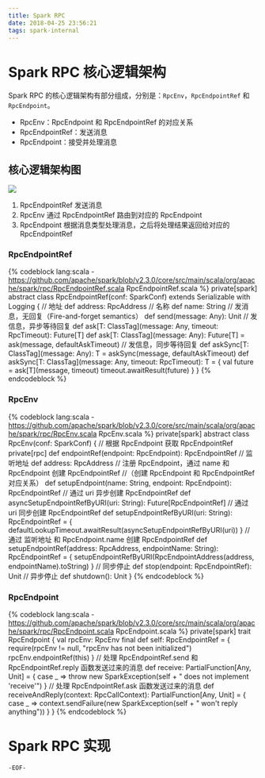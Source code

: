 ```yaml
---
title: Spark RPC
date: 2018-04-25 23:56:21
tags: spark-internal
---
```


# Spark RPC 核心逻辑架构

  Spark RPC 的核心逻辑架构有部分组成，分别是：`RpcEnv`，`RpcEndpointRef` 和 `RpcEndpoint`。

  - RpcEnv：RpcEndpoint 和 RpcEndpointRef 的对应关系
  - RpcEndpointRef：发送消息
  - RpcEndpoint：接受并处理消息


## 核心逻辑架构图

![](/images/markdown-img-paste-20180426235917141.png)

1. RpcEndpointRef 发送消息
2. RpcEnv 通过 RpcEndpointRef 路由到对应的 RpcEndpoint
3. RpcEndpoint 根据消息类型处理消息，之后将处理结果返回给对应的 RpcEndpointRef

### RpcEndpointRef

{% codeblock lang:scala - https://github.com/apache/spark/blob/v2.3.0/core/src/main/scala/org/apache/spark/rpc/RpcEndpointRef.scala RpcEndpointRef.scala %}
private[spark] abstract class RpcEndpointRef(conf: SparkConf)
  extends Serializable with Logging {
  // 地址
  def address: RpcAddress
  // 名称
  def name: String
  // 发消息，无回复（Fire-and-forget semantics）
  def send(message: Any): Unit
  // 发信息，异步等待回复
  def ask[T: ClassTag](message: Any, timeout: RpcTimeout): Future[T]
  def ask[T: ClassTag](message: Any): Future[T] = ask(message, defaultAskTimeout)
  // 发信息，同步等待回复
  def askSync[T: ClassTag](message: Any): T = askSync(message, defaultAskTimeout)
  def askSync[T: ClassTag](message: Any, timeout: RpcTimeout): T = {
    val future = ask[T](message, timeout)
    timeout.awaitResult(future)
  }
}
{% endcodeblock %}

### RpcEnv

{% codeblock lang:scala - https://github.com/apache/spark/blob/v2.3.0/core/src/main/scala/org/apache/spark/rpc/RpcEnv.scala RpcEnv.scala %}
private[spark] abstract class RpcEnv(conf: SparkConf) {
  // 根据 RpcEndpoint 获取 RpcEndpointRef
  private[rpc] def endpointRef(endpoint: RpcEndpoint): RpcEndpointRef
  // 监听地址
  def address: RpcAddress
  // 注册 RpcEndpoint，通过 name 和 RpcEndpoint 创建 RpcEndpointRef
  //（创建 RpcEndpoint 和 RpcEndpointRef 对应关系）
  def setupEndpoint(name: String, endpoint: RpcEndpoint): RpcEndpointRef
  // 通过 uri 异步创建 RpcEndpointRef
  def asyncSetupEndpointRefByURI(uri: String): Future[RpcEndpointRef]
  // 通过 uri 同步创建 RpcEndpointRef
  def setupEndpointRefByURI(uri: String): RpcEndpointRef = {
    defaultLookupTimeout.awaitResult(asyncSetupEndpointRefByURI(uri))
  }
  // 通过 监听地址 和 RpcEndpoint.name 创建 RpcEndpointRef
  def setupEndpointRef(address: RpcAddress, endpointName: String): RpcEndpointRef = {
    setupEndpointRefByURI(RpcEndpointAddress(address, endpointName).toString)
  }
  // 同步停止
  def stop(endpoint: RpcEndpointRef): Unit
  // 异步停止
  def shutdown(): Unit
}
{% endcodeblock %}

### RpcEndpoint

{% codeblock lang:scala - https://github.com/apache/spark/blob/v2.3.0/core/src/main/scala/org/apache/spark/rpc/RpcEndpoint.scala RpcEndpoint.scala %}
private[spark] trait RpcEndpoint {
  val rpcEnv: RpcEnv
  final def self: RpcEndpointRef = {
    require(rpcEnv != null, "rpcEnv has not been initialized")
    rpcEnv.endpointRef(this)
  }
  // 处理 RpcEndpointRef.send 和 RpcEndpointRef.reply 函数发送过来的消息
  def receive: PartialFunction[Any, Unit] = {
    case _ => throw new SparkException(self + " does not implement 'receive'")
  }
  // 处理 RpcEndpointRef.ask 函数发送过来的消息
  def receiveAndReply(context: RpcCallContext): PartialFunction[Any, Unit] = {
    case _ => context.sendFailure(new SparkException(self + " won't reply anything"))
  }
}
{% endcodeblock %}

# Spark RPC 实现

`-EOF-`
